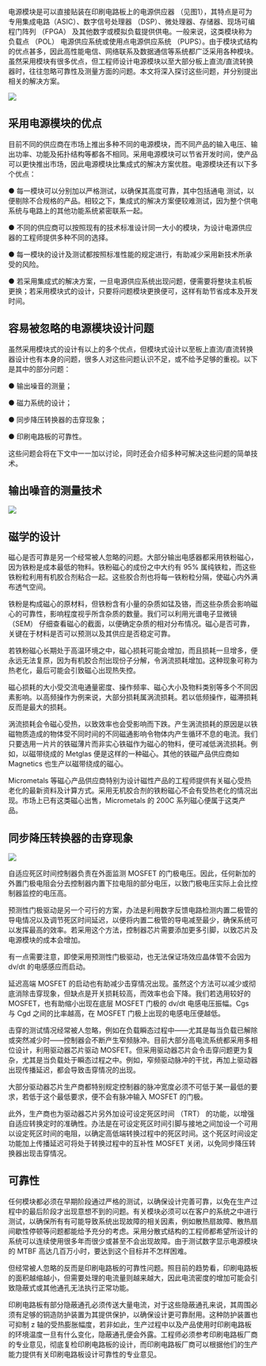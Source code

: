 
电源模块是可以直接贴装在印刷电路板上的电源供应器 （见图1），其特点是可为专用集成电路（ASIC）、数字信号处理器 （DSP）、微处理器、存储器、现场可编程门阵列 （FPGA） 及其他数字或模拟负载提供供电。一般来说，这类模块称为负载点 （POL） 电源供应系统或使用点电源供应系统 （PUPS）。由于模块式结构的优点甚多，因此高性能电信、网络联系及数据通信等系统都广泛采用各种模块。虽然采用模块有很多优点，但工程师设计电源模块以至大部分板上直流/直流转换器时，往往忽略可靠性及测量方面的问题。本文将深入探讨这些问题，并分别提出相关的解决方案。

![](https://raw.githubusercontent.com/LeroyK111/pictureBed/master/20250523123735.png)

## 采用电源模块的优点

目前不同的供应商在市场上推出多种不同的电源模块，而不同产品的输入电压、输出功率、功能及拓扑结构等都各不相同。采用电源模块可以节省开发时间，使产品可以更快推出市场，因此电源模块比集成式的解决方案优胜。电源模块还有以下多个优点：

● 每一模块可以分别加以严格测试，以确保其高度可靠，其中包括通电 测试，以便剔除不合规格的产品。相较之下，集成式的解决方案便较难测试，因为整个供电系统与电路上的其他功能系统紧密联系一起。

● 不同的供应商可以按照现有的技术标准设计同一大小的模块，为设计电源供应器的工程师提供多种不同的选择。

● 每一模块的设计及测试都按照标准性能的规定进行，有助减少采用新技术所承受的风险。

● 若采用集成式的解决方案，一旦电源供应系统出现问题，便需要将整块主机板更换；若采用模块式的设计，只要将问题模块更换便可，这样有助节省成本及开发时间。


## **容易被忽略的电源模块设计问题**

虽然采用模块式的设计有以上的多个优点，但模块式设计以至板上直流/直流转换器设计也有本身的问题，很多人对这些问题认识不足，或不给予足够的重视。以下是其中的部分问题：

  

● 输出噪音的测量；

● 磁力系统的设计；

● 同步降压转换器的击穿现象；

● 印刷电路板的可靠性。

  

这些问题会将在下文中一一加以讨论，同时还会介绍多种可解决这些问题的简单技术。

## 输出噪音的测量技术

![](https://raw.githubusercontent.com/LeroyK111/pictureBed/master/20250523123831.png)

## 磁学的设计

磁心是否可靠是另一个经常被人忽略的问题。大部分输出电感器都采用铁粉磁心，因为铁粉是成本最低的物料。铁粉磁心的成份之中大约有 95% 属纯铁粒，而这些铁粉粒利用有机胶合剂粘合一起。这些胶合剂也将每一铁粉粒分隔，使磁心内外满布透气空间。

  

铁粉是构成磁心的原材料，但铁粉含有小量的杂质如锰及铬，而这些杂质会影响磁心的可靠性，影响程度视乎所含杂质的数量。我们可以利用光谱电子显微镜 （SEM） 仔细查看磁心的截面，以便确定杂质的相对分布情况。磁心是否可靠，关键在于材料是否可以预测以及其供应是否稳定可靠。

  

若铁粉磁心长期处于高温环境之中，磁心损耗可能会增加，而且损耗一旦增多，便永远无法复原，因为有机胶合剂出现份子分解，令涡流损耗增加。这种现象可称为热老化，最后可能会引致磁心出现热失控。

  

磁心损耗的大小受交流电通量密度、操作频率、磁心大小及物料类别等多个不同因素影响。以高频操作为例来说，大部分损耗属涡流损耗。若以低频操作，磁滞损耗反而是最大的损耗。

  

涡流损耗会令磁心受热，以致效率也会受影响而下跌。产生涡流损耗的原因是以铁磁物质造成的物体受不同时间的不同磁通影响令物体内产生循环不息的电流。我们只要选用一片片的铁磁薄片而非实心铁磁作为磁心的物料，便可减低涡流损耗。例如，以磁带绕成的 Metglas 便是这样的一种磁心。其他的铁磁产品供应商如 Magnetics 也生产以磁带绕成的磁心。

  

Micrometals 等磁心产品供应商特别为设计磁性产品的工程师提供有关磁心受热老化的最新资料及计算方式。采用无机胶合剂的铁粉磁心不会有受热老化的情况出现。市场上已有这类磁心出售，Micrometals 的 200C 系列磁心便属于这类产品。

## **同步降压转换器的击穿现象**

![](https://raw.githubusercontent.com/LeroyK111/pictureBed/master/20250523124323.png)

自适应死区时间控制器负责在外面监测 MOSFET 的门极电压。因此，任何新加的外置门极电阻会分去控制器内置下拉电阻的部分电压，以致门极电压实际上会比控制器监控的电压高。

  

预测性门极驱动是另一个可行的方案，办法是利用数字反馈电路检测内置二极管的导电情况以及调节死区时间延迟，以便将内置二极管的导电减至最少，确保系统可以发挥最高的效率。若采用这个方法，控制器芯片需要添加更多引脚，以致芯片及电源模块的成本会增加。

  

有一点需要注意，即使采用预测性门极驱动，也无法保证场效应晶体管不会因为 dv/dt 的电感感应而启动。

  

延迟高端 MOSFET 的启动也有助减少击穿情况出现。虽然这个方法可以减少或彻底消除击穿现象，但缺点是开关损耗较高，而效率也会下降。我们若选用较好的 MOSFET，也有助缩小出现在底层 MOSFET 门极的 dv/dt 电感电压振幅。Cgs 与 Cgd 之间的比率越高，在 MOSFET 门极上出现的电感电压便越低。

  

击穿的测试情况经常被人忽略，例如在负载瞬态过程中——尤其是每当负载已解除或突然减少时——控制器会不断产生窄频脉冲。目前大部分高电流系统都采用多相位设计，利用驱动器芯片驱动 MOSFET。但采用驱动器芯片会令击穿问题更为复杂，尤其是当负载处于瞬态过程之中。例如，窄频驱动脉冲的干扰，再加上驱动器出现传播延迟，都会导致击穿情况的出现。

  

大部分驱动器芯片生产商都特别规定控制器的脉冲宽度必须不可低于某一最低的要求，若低于这个最低要求，便不会有脉冲输入 MOSFET 的门极。

  

此外，生产商也为驱动器芯片另外加设可设定死区时间 （TRT） 的功能，以增强自适应转换定时的准确性。办法是在可设定死区时间引脚与接地之间加设一个可用以设定死区时间的电阻，以确定高低端转换过程中的死区时间。这个死区时间设定功能加上传播延迟可将处于转换过程中的互补性 MOSFET 关闭，以免同步降压转换器出现击穿情况。


## 可靠性

  

任何模块都必须在早期阶段通过严格的测试，以确保设计完善可靠，以免在生产过程中的最后阶段才出现意想不到的问题。有关模块必须可以在客户的系统之中进行测试，以确保所有有可能导致系统出现故障的相关因素，例如散热扇故障、散热扇间歇性停顿等问题都能给予充分的考虑。采用分散式结构的工程师都希望所设计的系统可以连续使用很多年而很少或甚至不会出现故障。由于测试数字显示电源模块的 MTBF 高达几百万小时，要达到这个目标并不怎样困难。

  

但经常被人忽略的反而是印刷电路板的可靠性问题。照目前的趋势看，印刷电路板的面积越缩越小，但需要处理的电流量则越来越大，因此电流密度的增加可能会引致隐蔽式或其他通孔无法执行正常功能。

  

印刷电路板有部分隐蔽通孔必须传送大量电流，对于这些隐蔽通孔来说，其周围必须有足够的铜造防护装置为其提供保护，以确保设计更可靠耐用。这种防护装置也可抑制 z 轴的受热膨胀幅度，若非如此，生产过程中以及产品使用时印刷电路板的环境温度一旦有什么变化，隐蔽通孔便会外露。工程师必须参考印刷电路板厂商的专业意见，彻底复检印刷电路板的设计，而印刷电路板厂商可以根据他们的生产能力提供有关印刷电路板设计可靠性的专业意见。

